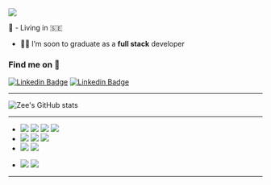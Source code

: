
<!-- <img src="https://capsule-render.vercel.app/api?type=waving&color=gradient&customColorList=19,0,100)&height=200&section=header&text=Hi there, I'm Zee!&fontSize=90&animation=twinkling&fontColor=273c5c" />  -->
<img src="https://capsule-render-espz24qae-kyechan99.vercel.app/api?type=waving&color=gradient&customColorList=31&text=Hi%20there,%20I%20am%20Zee&height=200&animation=twinkling&fontColor=273c5c"/>


<!-- ### <img src="https://media.giphy.com/media/LP0fmgr4euu5cT2yWr/giphy.gif" width="50px"> there, I'm Zee! -->
<!-- ### Hi there it's Zee here 👋 -->

:round_pushpin: - Living in :sweden:
- :man_student: I’m soon to graduate as a **full stack** developer


<!--
**Mo-Xiyad/Mo-Xiyad** is a ✨ _special_ ✨ repository because its `README.md` (this file) appears on your GitHub profile.

Here are some ideas to get you started:

- 🔭 I’m currently working on ...
- 🌱 I’m currently learning ...
- 👯 I’m looking to collaborate on ...
- 🤔 I’m looking for help with ...
- 💬 Ask me about ...
- 📫 How to reach me: ...
- 😄 Pronouns: ...
- ⚡ Fun fact: ...
-->

### Find me on :crystal_ball:

[![Linkedin Badge](https://img.shields.io/badge/LinkedIn-0077B5?style=for-the-badge&logo=linkedin&logoColor=white)](https://www.linkedin.com/in/zee-xiyad/) 
[![Linkedin Badge](https://img.shields.io/badge/dev.to-0A0A0A?style=for-the-badge&logo=dev.to&logoColor=white)](https://dev.to/zee92)

<hr/>
<div>
<span align="center" >
  <img src="https://github-readme-stats.vercel.app/api?username=mo-xiyad&show_icons=true&theme=tokyonight" alt="Zee's GitHub stats"/>
</span>
<!-- <span>
<img src="https://github-readme-stats.vercel.app/api/top-langs/?username=mo-xiyad&langs_count=5&theme=tokyonight" align="right"/>
 </span> -->
  </div>

---
- <image src="https://img.shields.io/badge/HTML5-E34F26?style=for-the-badge&logo=html5&logoColor=white" />
  <image src="https://img.shields.io/badge/CSS3-1572B6?style=for-the-badge&logo=css3&logoColor=white" />

   <image src="https://img.shields.io/badge/JavaScript-F7DF1E?style=for-the-badge&logo=javascript&logoColor=black" />

  <image src="https://img.shields.io/badge/Python-3776AB?style=for-the-badge&logo=python&logoColor=white" />
  
- <image src="https://img.shields.io/badge/React-20232A?style=for-the-badge&logo=react&logoColor=61DAFB" />
  <image src="https://img.shields.io/badge/Django-092E20?style=for-the-badge&logo=django&logoColor=white" />
  <image src="https://img.shields.io/badge/Node.js-43853D?style=for-the-badge&logo=node.js&logoColor=white" />
  
- <image src="https://img.shields.io/badge/Bootstrap-563D7C?style=for-the-badge&logo=bootstrap&logoColor=white" />
  <image src="https://img.shields.io/badge/React_Router-CA4245?style=for-the-badge&logo=react-router&logoColor=white" />
<!--   <image src="https://img.shields.io/badge/Sequelize-52B0E7?style=for-the-badge&logo=sequelize&logoColor=white" /> -->
<!--   <image src="https://img.shields.io/badge/Redux-764ABC?style=for-the-badge&logo=redux&logoColor=white" /> -->

- <image src="https://img.shields.io/badge/git-F05032?style=for-the-badge&logo=git&logoColor=white" />
  <image src="https://img.shields.io/badge/npm-CB3837?style=for-the-badge&logo=npm&logoColor=white" />

---
